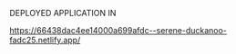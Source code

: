 DEPLOYED APPLICATION IN 

https://66438dac4ee14000a699afdc--serene-duckanoo-fadc25.netlify.app/




